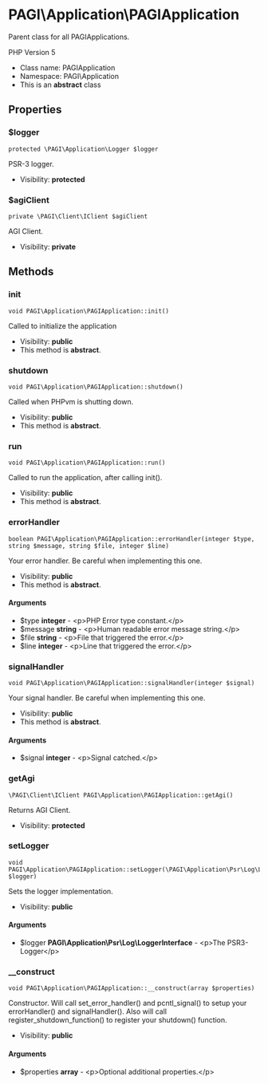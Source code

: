 PAGI\Application\PAGIApplication
===============

Parent class for all PAGIApplications.

PHP Version 5


* Class name: PAGIApplication
* Namespace: PAGI\Application
* This is an **abstract** class





Properties
----------


### $logger

    protected \PAGI\Application\Logger $logger

PSR-3 logger.



* Visibility: **protected**


### $agiClient

    private \PAGI\Client\IClient $agiClient

AGI Client.



* Visibility: **private**


Methods
-------


### init

    void PAGI\Application\PAGIApplication::init()

Called to initialize the application



* Visibility: **public**
* This method is **abstract**.




### shutdown

    void PAGI\Application\PAGIApplication::shutdown()

Called when PHPvm is shutting down.



* Visibility: **public**
* This method is **abstract**.




### run

    void PAGI\Application\PAGIApplication::run()

Called to run the application, after calling init().



* Visibility: **public**
* This method is **abstract**.




### errorHandler

    boolean PAGI\Application\PAGIApplication::errorHandler(integer $type, string $message, string $file, integer $line)

Your error handler. Be careful when implementing this one.



* Visibility: **public**
* This method is **abstract**.


#### Arguments
* $type **integer** - &lt;p&gt;PHP Error type constant.&lt;/p&gt;
* $message **string** - &lt;p&gt;Human readable error message string.&lt;/p&gt;
* $file **string** - &lt;p&gt;File that triggered the error.&lt;/p&gt;
* $line **integer** - &lt;p&gt;Line that triggered the error.&lt;/p&gt;



### signalHandler

    void PAGI\Application\PAGIApplication::signalHandler(integer $signal)

Your signal handler. Be careful when implementing this one.



* Visibility: **public**
* This method is **abstract**.


#### Arguments
* $signal **integer** - &lt;p&gt;Signal catched.&lt;/p&gt;



### getAgi

    \PAGI\Client\IClient PAGI\Application\PAGIApplication::getAgi()

Returns AGI Client.



* Visibility: **protected**




### setLogger

    void PAGI\Application\PAGIApplication::setLogger(\PAGI\Application\Psr\Log\LoggerInterface $logger)

Sets the logger implementation.



* Visibility: **public**


#### Arguments
* $logger **PAGI\Application\Psr\Log\LoggerInterface** - &lt;p&gt;The PSR3-Logger&lt;/p&gt;



### __construct

    void PAGI\Application\PAGIApplication::__construct(array $properties)

Constructor. Will call set_error_handler() and pcntl_signal() to setup
your errorHandler() and signalHandler(). Also will call
register_shutdown_function() to register your shutdown() function.



* Visibility: **public**


#### Arguments
* $properties **array** - &lt;p&gt;Optional additional properties.&lt;/p&gt;


